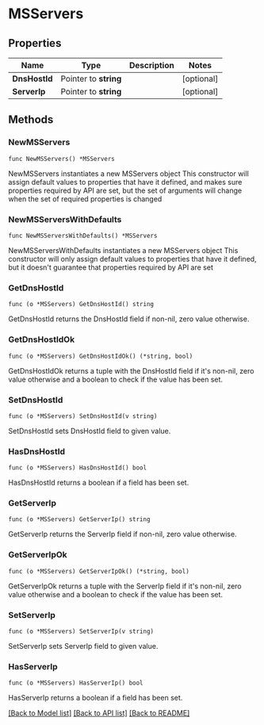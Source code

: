 # MSServers

## Properties

Name | Type | Description | Notes
------------ | ------------- | ------------- | -------------
**DnsHostId** | Pointer to **string** |  | [optional] 
**ServerIp** | Pointer to **string** |  | [optional] 

## Methods

### NewMSServers

`func NewMSServers() *MSServers`

NewMSServers instantiates a new MSServers object
This constructor will assign default values to properties that have it defined,
and makes sure properties required by API are set, but the set of arguments
will change when the set of required properties is changed

### NewMSServersWithDefaults

`func NewMSServersWithDefaults() *MSServers`

NewMSServersWithDefaults instantiates a new MSServers object
This constructor will only assign default values to properties that have it defined,
but it doesn't guarantee that properties required by API are set

### GetDnsHostId

`func (o *MSServers) GetDnsHostId() string`

GetDnsHostId returns the DnsHostId field if non-nil, zero value otherwise.

### GetDnsHostIdOk

`func (o *MSServers) GetDnsHostIdOk() (*string, bool)`

GetDnsHostIdOk returns a tuple with the DnsHostId field if it's non-nil, zero value otherwise
and a boolean to check if the value has been set.

### SetDnsHostId

`func (o *MSServers) SetDnsHostId(v string)`

SetDnsHostId sets DnsHostId field to given value.

### HasDnsHostId

`func (o *MSServers) HasDnsHostId() bool`

HasDnsHostId returns a boolean if a field has been set.

### GetServerIp

`func (o *MSServers) GetServerIp() string`

GetServerIp returns the ServerIp field if non-nil, zero value otherwise.

### GetServerIpOk

`func (o *MSServers) GetServerIpOk() (*string, bool)`

GetServerIpOk returns a tuple with the ServerIp field if it's non-nil, zero value otherwise
and a boolean to check if the value has been set.

### SetServerIp

`func (o *MSServers) SetServerIp(v string)`

SetServerIp sets ServerIp field to given value.

### HasServerIp

`func (o *MSServers) HasServerIp() bool`

HasServerIp returns a boolean if a field has been set.


[[Back to Model list]](../README.md#documentation-for-models) [[Back to API list]](../README.md#documentation-for-api-endpoints) [[Back to README]](../README.md)


